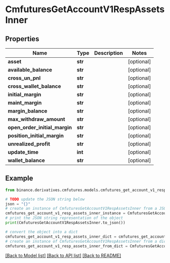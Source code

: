 # CmfuturesGetAccountV1RespAssetsInner


## Properties

Name | Type | Description | Notes
------------ | ------------- | ------------- | -------------
**asset** | **str** |  | [optional] 
**available_balance** | **str** |  | [optional] 
**cross_un_pnl** | **str** |  | [optional] 
**cross_wallet_balance** | **str** |  | [optional] 
**initial_margin** | **str** |  | [optional] 
**maint_margin** | **str** |  | [optional] 
**margin_balance** | **str** |  | [optional] 
**max_withdraw_amount** | **str** |  | [optional] 
**open_order_initial_margin** | **str** |  | [optional] 
**position_initial_margin** | **str** |  | [optional] 
**unrealized_profit** | **str** |  | [optional] 
**update_time** | **int** |  | [optional] 
**wallet_balance** | **str** |  | [optional] 

## Example

```python
from binance.derivatives.cmfutures.models.cmfutures_get_account_v1_resp_assets_inner import CmfuturesGetAccountV1RespAssetsInner

# TODO update the JSON string below
json = "{}"
# create an instance of CmfuturesGetAccountV1RespAssetsInner from a JSON string
cmfutures_get_account_v1_resp_assets_inner_instance = CmfuturesGetAccountV1RespAssetsInner.from_json(json)
# print the JSON string representation of the object
print(CmfuturesGetAccountV1RespAssetsInner.to_json())

# convert the object into a dict
cmfutures_get_account_v1_resp_assets_inner_dict = cmfutures_get_account_v1_resp_assets_inner_instance.to_dict()
# create an instance of CmfuturesGetAccountV1RespAssetsInner from a dict
cmfutures_get_account_v1_resp_assets_inner_from_dict = CmfuturesGetAccountV1RespAssetsInner.from_dict(cmfutures_get_account_v1_resp_assets_inner_dict)
```
[[Back to Model list]](../README.md#documentation-for-models) [[Back to API list]](../README.md#documentation-for-api-endpoints) [[Back to README]](../README.md)


